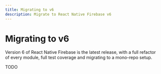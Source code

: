 ```yaml
---
title: Migrating to v6
description: Migrate to React Native Firebase v6
---
```


# Migrating to v6

Version 6 of React Native Firebase is the latest release, with a full refactor of every module, full test coverage and
migrating to a mono-repo setup.

TODO
